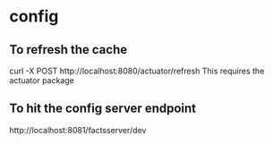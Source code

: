 # config
## To refresh the cache
curl -X POST http://localhost:8080/actuator/refresh
This requires the actuator package

## To hit the config server endpoint
http://localhost:8081/factsserver/dev
